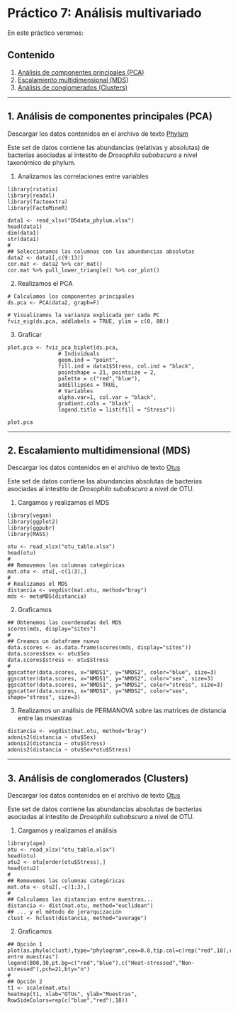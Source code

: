 # Práctico 7: Análisis multivariado

En este práctico veremos:

## Contenido

1. [Análisis de componentes principales (PCA)](https://github.com/BioCastaneda/Inverskin/blob/main/Clase_7.md#1-an%C3%A1lisis-de-componentes-principales-pca)
2. [Escalamiento multidimensional (MDS)](https://github.com/BioCastaneda/Inverskin/blob/main/Clase_7.md#2-escalamiento-multidimensional-mds)
3. [Análisis de conglomerados (Clusters)](https://github.com/BioCastaneda/Inverskin/blob/main/Clase_7.md#3-an%C3%A1lisis-de-conglomerados-clusters)

---
## 1. Análisis de componentes principales (PCA)

Descargar los datos contenidos en el archivo de texto [Phylum](https://github.com/BioCastaneda/Inverskin/blob/main/archivos/DSdata_phylum.xlsx)

Este set de datos contiene las abundancias (relativas y absolutas) de bacterias asociadas al intestito de <i>Drosophila subobscura</i> a nivel taxonómico de phylum.

1. Analizamos las correlaciones entre variables
```
library(rstatix)
library(readxl)
library(factoextra)
library(FactoMineR)

data1 <- read_xlsx("DSdata_phylum.xlsx")
head(data1)
dim(data1)
str(data1)
#
## Seleccionamos las columnas con las abundancias absolutas
data2 <- data1[,c(9:13)]
cor.mat <- data2 %>% cor_mat()
cor.mat %>% pull_lower_triangle() %>% cor_plot()
```

2. Realizamos el PCA
```
# Calculamos los componentes principales
ds.pca <- PCA(data2, graph=F)

# Visualizamos la varianza explicada por cada PC
fviz_eig(ds.pca, addlabels = TRUE, ylim = c(0, 80))
```

3. Graficar
```
plot.pca <- fviz_pca_biplot(ds.pca, 
                # Individuals
                geom.ind = "point",
                fill.ind = data1$Stress, col.ind = "black",
                pointshape = 21, pointsize = 2,
                palette = c("red","blue"),
                addEllipses = TRUE,
                # Variables
                alpha.var=1, col.var = "black",
                gradient.cols = "black",
                legend.title = list(fill = "Stress"))

plot.pca
```

---
## 2. Escalamiento multidimensional (MDS)

Descargar los datos contenidos en el archivo de texto [Otus](https://github.com/BioCastaneda/Inverskin/blob/main/archivos/otu_table.xlsx)

Este set de datos contiene las abundancias absolutas de bacterias asociadas al intestito de <i>Drosophila subobscura</i> a nivel de OTU.

1. Cargamos y realizamos el MDS
```
library(vegan)
library(ggplot2)
library(ggpubr)
library(MASS)

otu <- read_xlsx("otu_table.xlsx")
head(otu)
#
## Removemos las columnas categóricas
mat.otu <- otu[,-c(1:3),]
#
# Realizamos el MDS
distancia <- vegdist(mat.otu, method="bray")
mds <- metaMDS(distancia)
```

2. Graficamos
```
## Obtenemos las coordenadas del MDS
scores(mds, display="sites")
#
## Creamos un dataframe nuevo
data.scores <- as.data.frame(scores(mds, display="sites"))
data.scores$sex <- otu$Sex
data.scores$stress <- otu$Stress
#
ggscatter(data.scores, x="NMDS1", y="NMDS2", color="blue", size=3)
ggscatter(data.scores, x="NMDS1", y="NMDS2", color="sex", size=3)
ggscatter(data.scores, x="NMDS1", y="NMDS2", color="stress", size=3)
ggscatter(data.scores, x="NMDS1", y="NMDS2", color="sex", shape="stress", size=3)
```

3. Realizamos un análisis de PERMANOVA sobre las matrices de distancia entre las muestras
```
distancia <- vegdist(mat.otu, method="bray")
adonis2(distancia ~ otu$Sex)
adonis2(distancia ~ otu$Stress)
adonis2(distancia ~ otu$Sex*otu$Stress)
```

---
## 3. Análisis de conglomerados (Clusters)

Descargar los datos contenidos en el archivo de texto [Otus](https://github.com/BioCastaneda/Inverskin/blob/main/archivos/otu_table.xlsx)

Este set de datos contiene las abundancias absolutas de bacterias asociadas al intestito de <i>Drosophila subobscura</i> a nivel de OTU.

1. Cargamos y realizamos el análisis
```
library(ape)
otu <- read_xlsx("otu_table.xlsx")
head(otu)
otu2 <- otu[order(otu$Stress),]
head(otu2)
#
## Removemos las columnas categóricas
mat.otu <- otu2[,-c(1:3),]
#
## Calculamos las distancias entre muestras...
distancia <- dist(mat.otu, method="euclidean")
## ... y el método de jerarquización
clust <- hclust(distancia, method="average")
```

2. Graficamos
```
## Opción 1
plot(as.phylo(clust),type="phylogram",cex=0.8,tip.col=c(rep("red",18),rep("blue",18)),font=2,main="Similitud entre muestras")
legend(800,30,pt.bg=c("red","blue"),c("Heat-stressed","Non-stressed"),pch=21,bty="n")
#
## Opción 2
t1 <- scale(mat.otu)
heatmap(t1, xlab="OTUs", ylab="Muestras", RowSideColors=rep(c("blue","red"),18))
```

